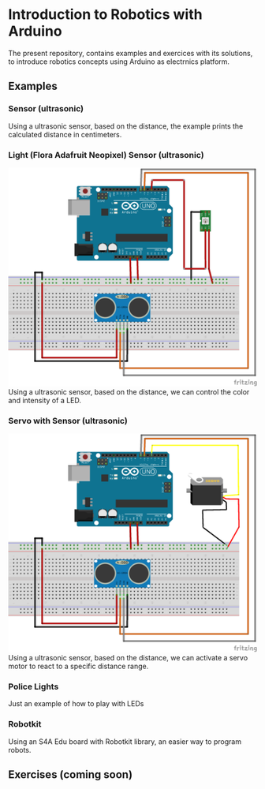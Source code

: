 # Introduction to Robotics with Arduino

The present repository, contains examples and exercices with its solutions, to introduce robotics concepts using Arduino as electrnics platform.

## Examples

### Sensor (ultrasonic)
Using a ultrasonic sensor, based on the distance, the example prints the calculated distance in centimeters.

### Light (Flora Adafruit Neopixel) Sensor (ultrasonic)
![Connection scheme](/img/ultrasonic_sensor_demo_bb.png) 
Using a ultrasonic sensor, based on the distance, we can control the color and intensity of a LED.

### Servo with Sensor (ultrasonic)
![Connection scheme](/img/servo_sensor_demo_bb.png) 
Using a ultrasonic sensor, based on the distance, we can activate a servo motor to react to a specific distance range.

### Police Lights
Just an example of how to play with LEDs

### Robotkit
Using an S4A Edu board with Robotkit library, an easier way to program robots.

## Exercises (coming soon)